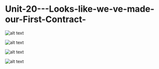 # Unit-20---Looks-like-we-ve-made-our-First-Contract-

![alt text](https://user-images.githubusercontent.com/74943644/120255694-90602f80-c25a-11eb-842a-d1f62365fe05.png)

![alt text](https://user-images.githubusercontent.com/74943644/120255687-8e966c00-c25a-11eb-96cd-a7596f7ed6e1.png)

![alt text](https://user-images.githubusercontent.com/74943644/120255684-8d653f00-c25a-11eb-88a4-b7b2e727defa.png)

![alt text](https://user-images.githubusercontent.com/74943644/120255674-8807f480-c25a-11eb-8fd9-d92454c359b2.png)
